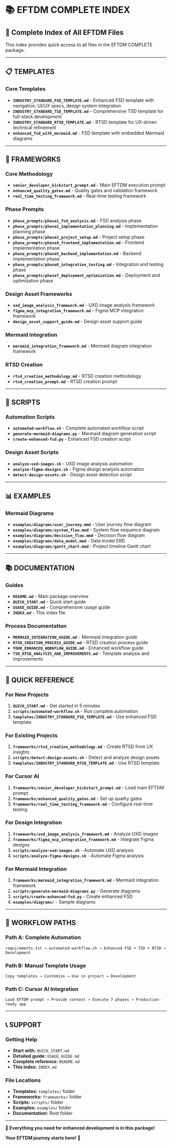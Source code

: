 # 📚 EFTDM COMPLETE INDEX

## **🎯 Complete Index of All EFTDM Files**

This index provides quick access to all files in the EFTDM COMPLETE package.

---

## **📋 TEMPLATES**

### **Core Templates**
- **`INDUSTRY_STANDARD_FSD_TEMPLATE.md`** - Enhanced FSD template with navigation, UI/UX specs, design system integration
- **`INDUSTRY_STANDARD_TSD_TEMPLATE.md`** - Comprehensive TSD template for full-stack development
- **`INDUSTRY_STANDARD_RTSD_TEMPLATE.md`** - RTSD template for UX-driven technical refinement
- **`enhanced_fsd_with_mermaid.md`** - FSD template with embedded Mermaid diagrams

---

## **🔧 FRAMEWORKS**

### **Core Methodology**
- **`senior_developer_kickstart_prompt.md`** - Main EFTDM execution prompt
- **`enhanced_quality_gates.md`** - Quality gates and validation framework
- **`real_time_testing_framework.md`** - Real-time testing framework

### **Phase Prompts**
- **`phase_prompts/phase1_fsd_analysis.md`** - FSD analysis phase
- **`phase_prompts/phase2_implementation_planning.md`** - Implementation planning phase
- **`phase_prompts/phase3_project_setup.md`** - Project setup phase
- **`phase_prompts/phase4_frontend_implementation.md`** - Frontend implementation phase
- **`phase_prompts/phase5_backend_implementation.md`** - Backend implementation phase
- **`phase_prompts/phase6_integration_testing.md`** - Integration and testing phase
- **`phase_prompts/phase7_deployment_optimization.md`** - Deployment and optimization phase

### **Design Asset Frameworks**
- **`uxd_image_analysis_framework.md`** - UXD image analysis framework
- **`figma_mcp_integration_framework.md`** - Figma MCP integration framework
- **`design_asset_support_guide.md`** - Design asset support guide

### **Mermaid Integration**
- **`mermaid_integration_framework.md`** - Mermaid diagram integration framework

### **RTSD Creation**
- **`rtsd_creation_methodology.md`** - RTSD creation methodology
- **`rtsd_creation_prompt.md`** - RTSD creation prompt

---

## **🤖 SCRIPTS**

### **Automation Scripts**
- **`automated-workflow.sh`** - Complete automated workflow script
- **`generate-mermaid-diagrams.py`** - Mermaid diagram generation script
- **`create-enhanced-fsd.py`** - Enhanced FSD creation script

### **Design Asset Scripts**
- **`analyze-uxd-images.sh`** - UXD image analysis automation
- **`analyze-figma-designs.sh`** - Figma design analysis automation
- **`detect-design-assets.sh`** - Design asset detection script

---

## **📊 EXAMPLES**

### **Mermaid Diagrams**
- **`examples/diagrams/user_journey.mmd`** - User journey flow diagram
- **`examples/diagrams/system_flow.mmd`** - System flow sequence diagram
- **`examples/diagrams/decision_flow.mmd`** - Decision flow diagram
- **`examples/diagrams/data_model.mmd`** - Data model ERD
- **`examples/diagrams/gantt_chart.mmd`** - Project timeline Gantt chart

---

## **📚 DOCUMENTATION**

### **Guides**
- **`README.md`** - Main package overview
- **`QUICK_START.md`** - Quick start guide
- **`USAGE_GUIDE.md`** - Comprehensive usage guide
- **`INDEX.md`** - This index file

### **Process Documentation**
- **`MERMAID_INTEGRATION_GUIDE.md`** - Mermaid integration guide
- **`RTSD_CREATION_PROCESS_GUIDE.md`** - RTSD creation process guide
- **`YOUR_ENHANCED_WORKFLOW_GUIDE.md`** - Enhanced workflow guide
- **`TSD_RTSD_ANALYSIS_AND_IMPROVEMENTS.md`** - Template analysis and improvements

---

## **🎯 QUICK REFERENCE**

### **For New Projects**
1. **`QUICK_START.md`** - Get started in 5 minutes
2. **`scripts/automated-workflow.sh`** - Run complete automation
3. **`templates/INDUSTRY_STANDARD_FSD_TEMPLATE.md`** - Use enhanced FSD template

### **For Existing Projects**
1. **`frameworks/rtsd_creation_methodology.md`** - Create RTSD from UX insights
2. **`scripts/detect-design-assets.sh`** - Detect and analyze design assets
3. **`templates/INDUSTRY_STANDARD_RTSD_TEMPLATE.md`** - Use RTSD template

### **For Cursor AI**
1. **`frameworks/senior_developer_kickstart_prompt.md`** - Load main EFTDM prompt
2. **`frameworks/enhanced_quality_gates.md`** - Set up quality gates
3. **`frameworks/real_time_testing_framework.md`** - Configure real-time testing

### **For Design Integration**
1. **`frameworks/uxd_image_analysis_framework.md`** - Analyze UXD images
2. **`frameworks/figma_mcp_integration_framework.md`** - Integrate Figma designs
3. **`scripts/analyze-uxd-images.sh`** - Automate UXD analysis
4. **`scripts/analyze-figma-designs.sh`** - Automate Figma analysis

### **For Mermaid Integration**
1. **`frameworks/mermaid_integration_framework.md`** - Mermaid integration framework
2. **`scripts/generate-mermaid-diagrams.py`** - Generate diagrams
3. **`scripts/create-enhanced-fsd.py`** - Create enhanced FSD
4. **`examples/diagrams/`** - Sample diagrams

---

## **🚀 WORKFLOW PATHS**

### **Path A: Complete Automation**
```
requirements.txt → automated-workflow.sh → Enhanced FSD + TSD + RTSD → Development
```

### **Path B: Manual Template Usage**
```
Copy templates → Customize → Use in project → Development
```

### **Path C: Cursor AI Integration**
```
Load EFTDM prompt → Provide context → Execute 7 phases → Production-ready app
```

---

## **📞 SUPPORT**

### **Getting Help**
- **Start with:** `QUICK_START.md`
- **Detailed guide:** `USAGE_GUIDE.md`
- **Complete reference:** `README.md`
- **This index:** `INDEX.md`

### **File Locations**
- **Templates:** `templates/` folder
- **Frameworks:** `frameworks/` folder
- **Scripts:** `scripts/` folder
- **Examples:** `examples/` folder
- **Documentation:** Root folder

---

**🎉 Everything you need for enhanced development is in this package!**

**Your EFTDM journey starts here!** 🚀
